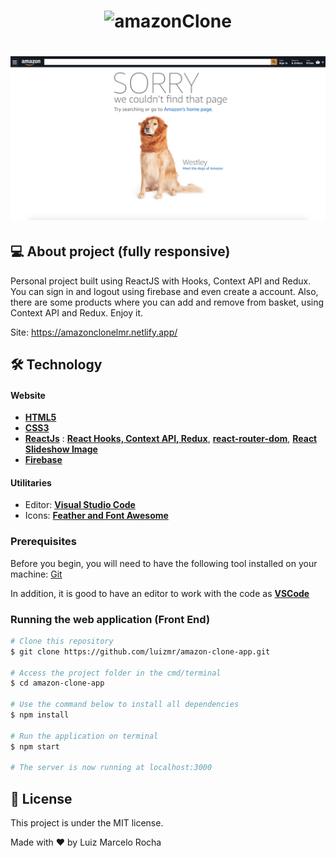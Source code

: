 <h1 align="center">
    <img alt="amazonClone" title="#amazonClone" src="./assets/gif1.gif" width="600px"/>
</h1>
<h1 align="center">
    <img alt="amazonClone" title="#amazonCloneApp" src="./assets/notfoundpage.png" width="600px"/>
</h1>

## 💻 About project (fully responsive)

Personal project built using ReactJS with Hooks, Context API and Redux. You can sign in and logout using firebase and even create a account. Also, there are some products where you can add and remove from basket, using Context API and Redux. Enjoy it.

Site: https://amazonclonelmr.netlify.app/

## 🛠 Technology

#### **Website**

-   **[HTML5](https://developer.mozilla.org/pt-BR/docs/Web/HTML/HTML5)**
-   **[CSS3](https://www.w3schools.com/css/)**
-   **[ReactJs](https://pt-br.reactjs.org/)** : **[React Hooks, Context API, Redux](https://pt-br.reactjs.org/docs/hooks-intro.html)**, **[react-router-dom](https://reactrouter.com/web/guides/quick-start)**, **[React Slideshow Image](https://www.npmjs.com/package/react-slideshow-image)**
-   **[Firebase](https://firebase.google.com/?hl=pt-br)**

#### **Utilitaries**

-   Editor: **[Visual Studio Code](https://code.visualstudio.com/)**
-   Icons: **[Feather and Font Awesome](https://react-icons.github.io/react-icons/)**

### Prerequisites

Before you begin, you will need to have the following tool installed on your machine:
[Git](https://git-scm.com)

In addition, it is good to have an editor to work with the code as **[VSCode](https://code.visualstudio.com/)**

### Running the web application (Front End)

```bash
# Clone this repository
$ git clone https://github.com/luizmr/amazon-clone-app.git

# Access the project folder in the cmd/terminal
$ cd amazon-clone-app

# Use the command below to install all dependencies
$ npm install

# Run the application on terminal
$ npm start

# The server is now running at localhost:3000
```

## 📝 License

This project is under the MIT license.

Made with ❤️ by Luiz Marcelo Rocha
